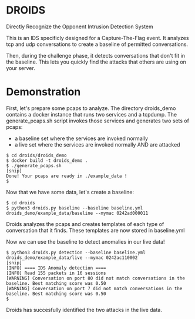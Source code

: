 # DROIDS
Directly Recognize the Opponent Intrusion Detection System

This is an IDS specificly designed for a Capture-The-Flag event. It analyzes
tcp and udp conversations to create a baseline of permitted conversations.

Then, during the challenge phase, it detects conversations that don't fit in the
baseline. This lets you quickly find the attacks that others are using on your
server.

# Demonstration
First, let's prepare some pcaps to analyze. The directory droids_demo contains a 
docker instance that runs two services and a tcpdump. The generate_pcaps.sh script invokes those services and
generates two sets of pcaps:
- a baseline set where the services are invoked normally
- a live set where the services are invoked normally AND are attacked

```
$ cd droids/droids_demo
$ docker build -t droids_demo .
$ ./generate_pcaps.sh
[snip]
Done! Your pcaps are ready in ./example_data !
$
```

Now that we have some data, let's create a baseline:

```
$ cd droids
$ python3 droids.py baseline --baseline baseline.yml droids_demo/example_data/baseline --mymac 0242ad000011
```

Droids analyzes the pcaps and creates templates of each type of conversation that it finds. These templates are now stored in baseline.yml

Now we can use the baseline to detect anomalies in our live data!

```
$ python3 droids.py detection --baseline baseline.yml droids_demo/example_data/live --mymac 0242ac110002
[snip]
[INFO] ==== IDS Anomaly detection ====
[INFO] Read 155 packets in 16 sessions
[WARNING] Conversation on port 80 did not match conversations in the baseline. Best matching score was 0.50
[WARNING] Conversation on port 7 did not match conversations in the baseline. Best matching score was 0.50
$
```

Droids has succesfully identified the two attacks in the live data.